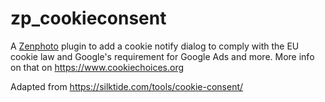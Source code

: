 # zp_cookieconsent
A [Zenphoto](http://www.zenphoto.org) plugin to add a cookie notify dialog to comply with the EU cookie law and 
Google's requirement for Google Ads and more. More info on that on https://www.cookiechoices.org

Adapted from https://silktide.com/tools/cookie-consent/
